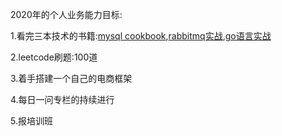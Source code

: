 2020年的个人业务能力目标:

1.看完三本技术的书籍:[mysql cookbook](./mysql_cookbook.png),[rabbitmq实战](./rabbit_mq.png),[go语言实战](./go语言实战.png)

2.leetcode刷题:100道

3.着手搭建一个自己的电商框架

4.每日一问专栏的持续进行

5.报培训班

